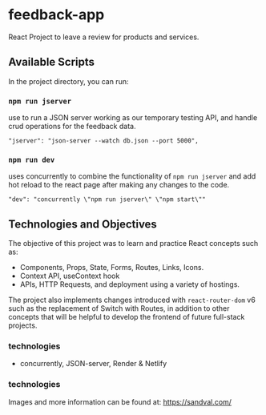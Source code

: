 # feedback-app
React Project to leave a review for products and services.

## Available Scripts

In the project directory, you can run:

### `npm run jserver`

use to run a JSON server working as our temporary testing API, and handle crud operations for the feedback data. 

    "jserver": "json-server --watch db.json --port 5000",

### `npm run dev`

uses concurrently to combine the functionality of `npm run jserver` and add hot reload to the react page after making any changes to the code.

    "dev": "concurrently \"npm run jserver\" \"npm start\""


## Technologies and Objectives

The objective of this project was to learn and practice React concepts such as:

- Components, Props, State, Forms, Routes, Links, Icons.
- Context API, useContext hook
- APIs, HTTP Requests, and deployment using a variety of hostings.

The project also implements changes introduced with `react-router-dom` v6 such as the replacement of Switch with Routes, in addition to other concepts that will be helpful to develop the frontend of future full-stack projects.

### technologies

* concurrently, JSON-server, Render & Netlify

### technologies

Images and more information can be found at: https://sandval.com/


